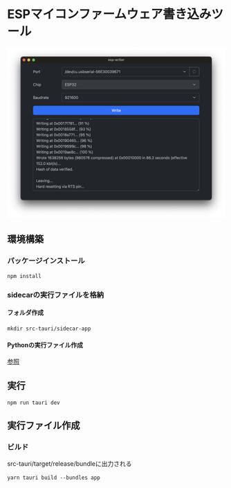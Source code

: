 # ESPマイコンファームウェア書き込みツール

![ウィンドウ](docs/app_window.png)



## 環境構築

### パッケージインストール
```
npm install
```


### sidecarの実行ファイルを格納

#### フォルダ作成
```
mkdir src-tauri/sidecar-app
```

#### Pythonの実行ファイル作成
[参照](src-python/README.md)


## 実行
```
npm run tauri dev
```


## 実行ファイル作成

### ビルド
src-tauri/target/release/bundleに出力される
```
yarn tauri build --bundles app
```

